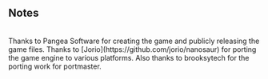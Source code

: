 ## Notes
<br/>
Thanks to Pangea Software for creating the game and publicly releasing the game files. Thanks to [Jorio](https://github.com/jorio/nanosaur) for porting the game engine to various platforms.  Also thanks to brooksytech for the porting work for portmaster.
<br/>
